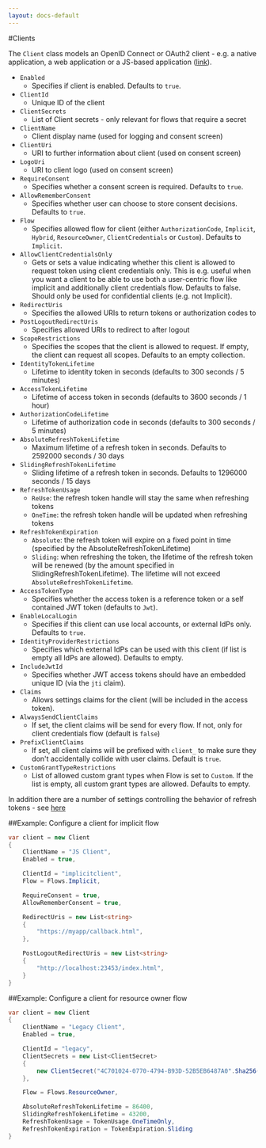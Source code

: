 ```yaml
---
layout: docs-default
---
```


#Clients

The `Client` class models an OpenID Connect or OAuth2 client - e.g. a native application, a web application or a JS-based application ([link](https://github.com/IdentityServer/IdentityServer3/blob/master/source/Core/Models/Client.cs)).

* `Enabled`
    * Specifies if client is enabled. Defaults to `true`.
* `ClientId`
    * Unique ID of the client
* `ClientSecrets`
    * List of Client secrets - only relevant for flows that require a secret
* `ClientName`
    * Client display name (used for logging and consent screen)
* `ClientUri`
    * URI to further information about client (used on consent screen)
* `LogoUri`
    * URI to client logo (used on consent screen)
* `RequireConsent`
    * Specifies whether a consent screen is required. Defaults to `true`.
* `AllowRememberConsent`
    * Specifies whether user can choose to store consent decisions. Defaults to `true`.
* `Flow`
    * Specifies allowed flow for client (either `AuthorizationCode`, `Implicit`, `Hybrid`, `ResourceOwner`, `ClientCredentials` or `Custom`). Defaults to `Implicit`.
* `AllowClientCredentialsOnly `
    * Gets or sets a value indicating whether this client is allowed to request token using client credentials only. This is e.g. useful when you want a client to be able to use both a user-centric flow like implicit and additionally client credentials flow. Defaults to false. Should only be used for confidential clients (e.g. not Implicit).
* `RedirectUris`
    * Specifies the allowed URIs to return tokens or authorization codes to
* `PostLogoutRedirectUris`
    * Specifies allowed URIs to redirect to after logout
* `ScopeRestrictions`
    * Specifies the scopes that the client is allowed to request. If empty, the client can request all scopes. Defaults to an empty collection.
* `IdentityTokenLifetime`
    * Lifetime to identity token in seconds (defaults to 300 seconds / 5 minutes)
* `AccessTokenLifetime`
    * Lifetime of access token in seconds (defaults to 3600 seconds / 1 hour)
* `AuthorizationCodeLifetime`
    * Lifetime of authorization code in seconds (defaults to 300 seconds / 5 minutes)
* `AbsoluteRefreshTokenLifetime`
    * Maximum lifetime of a refresh token in seconds. Defaults to 2592000 seconds / 30 days
* `SlidingRefreshTokenLifetime`
    * Sliding lifetime of a refresh token in seconds. Defaults to 1296000 seconds / 15 days
* `RefreshTokenUsage`
    * `ReUse`: the refresh token handle will stay the same when refreshing tokens
    * `OneTime`: the refresh token handle will be updated when refreshing tokens
* `RefreshTokenExpiration`
    * `Absolute`: the refresh token will expire on a fixed point in time (specified by the AbsoluteRefreshTokenLifetime)
    * `Sliding`: when refreshing the token, the lifetime of the refresh token will be renewed (by the amount specified in SlidingRefreshTokenLifetime). The lifetime will not exceed `AbsoluteRefreshTokenLifetime`.
* `AccessTokenType`
    * Specifies whether the access token is a reference token or a self contained JWT token (defaults to `Jwt`).
* `EnableLocalLogin`
    * Specifies if this client can use local accounts, or external IdPs only. Defaults to `true`.
* `IdentityProviderRestrictions`
    * Specifies which external IdPs can be used with this client (if list is empty all IdPs are allowed). Defaults to empty.
* `IncludeJwtId`
    * Specifies whether JWT access tokens should have an embedded unique ID (via the `jti` claim).
* `Claims`
    * Allows settings claims for the client (will be included in the access token).
* `AlwaysSendClientClaims`
    * If set, the client claims will be send for every flow. If not, only for client credentials flow (default is `false`)
* `PrefixClientClaims`
    * If set, all client claims will be prefixed with `client_` to make sure they don't accidentally collide with user claims. Default is `true`.
* `CustomGrantTypeRestrictions`
    * List of allowed custom grant types when Flow is set to `Custom`. If the list is empty, all custom grant types are allowed. Defaults to empty.

In addition there are a number of settings controlling the behavior of refresh tokens - see [here](advanced/refreshTokens.html)

##Example: Configure a client for implicit flow

```csharp
var client = new Client
{
    ClientName = "JS Client",
    Enabled = true,

    ClientId = "implicitclient",
    Flow = Flows.Implicit,

    RequireConsent = true,
    AllowRememberConsent = true,

    RedirectUris = new List<string>
    {
        "https://myapp/callback.html",
    },

    PostLogoutRedirectUris = new List<string>
    {
        "http://localhost:23453/index.html",
    }
}
```

##Example: Configure a client for resource owner flow

```csharp
var client = new Client
{
    ClientName = "Legacy Client",
    Enabled = true,

    ClientId = "legacy",
    ClientSecrets = new List<ClientSecret>
    {
        new ClientSecret("4C701024-0770-4794-B93D-52B5EB6487A0".Sha256())
    },

    Flow = Flows.ResourceOwner,

    AbsoluteRefreshTokenLifetime = 86400,
    SlidingRefreshTokenLifetime = 43200,
    RefreshTokenUsage = TokenUsage.OneTimeOnly,
    RefreshTokenExpiration = TokenExpiration.Sliding
}
```
